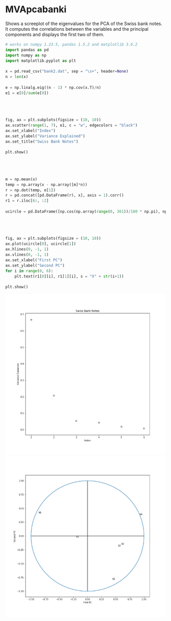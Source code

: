 # MVApcabanki
Shows a screeplot of the eigenvalues for the PCA of the Swiss bank notes. It computes the correlations between the variables and the principal components and displays the first two of them.

```python
# works on numpy 1.23.5, pandas 1.5.2 and matplotlib 3.6.2
import pandas as pd
import numpy as np
import matplotlib.pyplot as plt

x = pd.read_csv("bank2.dat", sep = "\s+", header=None)
n = len(x)

e = np.linalg.eig((n - 1) * np.cov(x.T)/n)
e1 = e[0]/sum(e[0])




fig, ax = plt.subplots(figsize = (10, 10))
ax.scatter(range(1, 7), e1, c = "w", edgecolors = "black")
ax.set_xlabel("Index")
ax.set_ylabel("Variance Explained")
ax.set_title("Swiss Bank Notes")

plt.show()




m = np.mean(x)
temp = np.array(x - np.array([m]*n))
r = np.dot(temp, e[1])
r = pd.concat([pd.DataFrame(r), x], axis = 1).corr()
r1 = r.iloc[6:, :2]

ucircle = pd.DataFrame([np.cos(np.array(range(0, 361))/180 * np.pi), np.sin(np.array(range(0, 361))/180 * np.pi)]).T




fig, ax = plt.subplots(figsize = (10, 10))
ax.plot(ucircle[0], ucircle[1])
ax.hlines(0, -1, 1)
ax.vlines(0, -1, 1)
ax.set_xlabel("First PC")
ax.set_ylabel("Second PC")
for i in range(0, 6):
    plt.text(r1[0][i], r1[1][i], s = "X" + str(i+1))

plt.show()
```
![MVApcabanki](MVApcabanki-1_python.png)
![MVApcabanki](MVApcabanki-2_python.png)